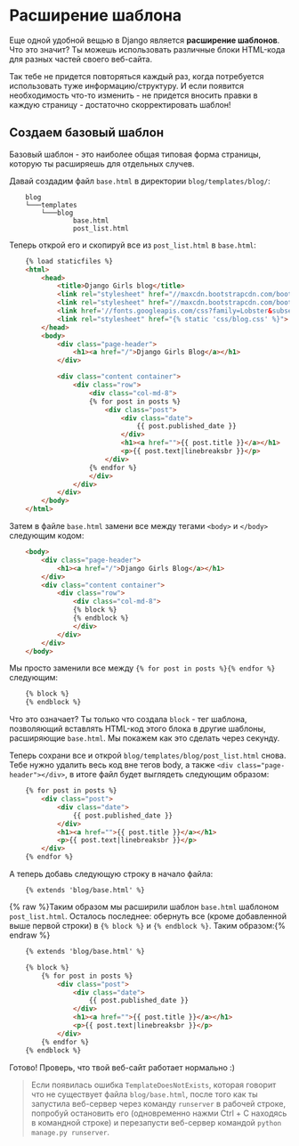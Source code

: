 # Расширение шаблона

Еще одной удобной вещью в Django является **расширение шаблонов**. Что это значит? Ты можешь использовать различные блоки HTML-кода для разных частей своего веб-сайта.

Так тебе не придется повторяться каждый раз, когда потребуется использовать туже информацию/структуру. И если появится необходимость что-то изменить - не придется вносить правки в каждую страницу - достаточно скорректировать шаблон!

## Создаем базовый шаблон

Базовый шаблон - это наиболее общая типовая форма страницы, которую ты расширяешь для отдельных случев.

Давай создадим файл `base.html` в директории `blog/templates/blog/`:

```
    blog
    └───templates
        └───blog
                base.html
                post_list.html
```

Теперь открой его и скопируй все из `post_list.html` в `base.html`:

```html
    {% load staticfiles %}
    <html>
        <head>
            <title>Django Girls blog</title>
            <link rel="stylesheet" href="//maxcdn.bootstrapcdn.com/bootstrap/3.2.0/css/bootstrap.min.css">
            <link rel="stylesheet" href="//maxcdn.bootstrapcdn.com/bootstrap/3.2.0/css/bootstrap-theme.min.css">
            <link href='//fonts.googleapis.com/css?family=Lobster&subset=latin,latin-ext' rel='stylesheet' type='text/css'>
            <link rel="stylesheet" href="{% static 'css/blog.css' %}">
        </head>
        <body>
            <div class="page-header">
                <h1><a href="/">Django Girls Blog</a></h1>
            </div>

            <div class="content container">
                <div class="row">
                    <div class="col-md-8">
                    {% for post in posts %}
                        <div class="post">
                            <div class="date">
                                {{ post.published_date }}
                            </div>
                            <h1><a href="">{{ post.title }}</a></h1>
                            <p>{{ post.text|linebreaksbr }}</p>
                        </div>
                    {% endfor %}
                    </div>
                </div>
            </div>
        </body>
    </html>
```

Затем в файле `base.html` замени все между тегами `<body>` и `</body>` следующим кодом:

```html
    <body>
        <div class="page-header">
            <h1><a href="/">Django Girls Blog</a></h1>
        </div>
        <div class="content container">
            <div class="row">
                <div class="col-md-8">
                {% block %}
                {% endblock %}
                </div>
            </div>
        </div>
    </body>
```

Мы просто заменили все между `{% for post in posts %}{% endfor %}` следующим:

```html
    {% block %}
    {% endblock %}
```

Что это означает? Ты только что создала `block` - тег шаблона, позволяющий вставлять HTML-код этого блока в другие шаблоны, расширяющие `base.html`. Мы покажем как это сделать через секунду.

Теперь сохрани все и открой `blog/templates/blog/post_list.html` снова. Тебе нужно удалить весь код вне тегов body, а также `<div class="page-header"></div>`, в итоге файл будет выглядеть следующим образом:

```html
    {% for post in posts %}
        <div class="post">
            <div class="date">
                {{ post.published_date }}
            </div>
            <h1><a href="">{{ post.title }}</a></h1>
            <p>{{ post.text|linebreaksbr }}</p>
        </div>
    {% endfor %}
```

А теперь добавь следующую строку в начало файла:

```
    {% extends 'blog/base.html' %}
```

{% raw %}Таким образом мы расширили шаблон `base.html` шаблоном `post_list.html`. Осталось последнее: обернуть все (кроме добавленной выше первой строки) в `{% block %}` и `{% endblock %}`. Таким образом:{% endraw %}

```html
    {% extends 'blog/base.html' %}

    {% block %}
        {% for post in posts %}
            <div class="post">
                <div class="date">
                    {{ post.published_date }}
                </div>
                <h1><a href="">{{ post.title }}</a></h1>
                <p>{{ post.text|linebreaksbr }}</p>
            </div>
        {% endfor %}
    {% endblock %}
```

Готово! Проверь, что твой веб-сайт работает нормально :)

> Если появилась ошибка `TemplateDoesNotExists`, которая говорит что не существует файла `blog/base.html`, после того как ты запустила веб-сервер через команду `runserver` в рабочей строке, попробуй остановить его (одновременно нажми Ctrl + C находясь в командной строке) и перезапусти веб-сервер командой `python manage.py runserver`.
